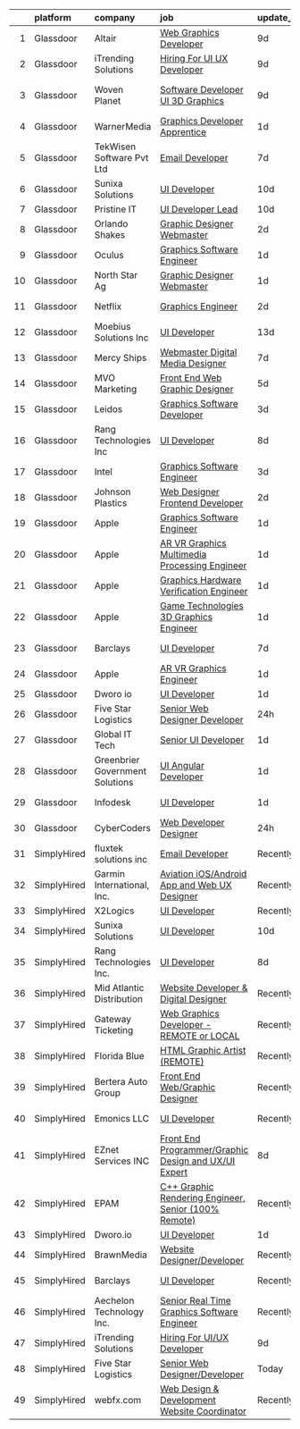

|    | platform    | company                         | job                                                                                                                                                                                                                                                                                                                                                                                                                                                                                                                                                                                                                                                                                                                                                                                                                                                                                                                                                                                                                                                                                                                                                                                                                                                                                                                                                                               | update_time   | location             |
|---:|:------------|:--------------------------------|:----------------------------------------------------------------------------------------------------------------------------------------------------------------------------------------------------------------------------------------------------------------------------------------------------------------------------------------------------------------------------------------------------------------------------------------------------------------------------------------------------------------------------------------------------------------------------------------------------------------------------------------------------------------------------------------------------------------------------------------------------------------------------------------------------------------------------------------------------------------------------------------------------------------------------------------------------------------------------------------------------------------------------------------------------------------------------------------------------------------------------------------------------------------------------------------------------------------------------------------------------------------------------------------------------------------------------------------------------------------------------------|:--------------|:---------------------|
|  1 | Glassdoor   | Altair                          | [Web Graphics Developer](https://www.glassdoor.com/partner/jobListing.htm?pos=120&ao=1136043&s=58&guid=0000018248bd30849d2816f58c6858cb&src=GD_JOB_AD&t=SR&vt=w&ea=1&cs=1_fc6d163a&cb=1659077734854&jobListingId=1008014800752&jrtk=3-0-1g94bqc5gim9r801-1g94bqc67ihn5800-a5b87ef314153e34-)                                                                                                                                                                                                                                                                                                                                                                                                                                                                                                                                                                                                                                                                                                                                                                                                                                                                                                                                                                                                                                                                                      | 9d            | Troy, MI             |
|  2 | Glassdoor   | iTrending Solutions             | [Hiring For UI UX Developer](https://www.glassdoor.com/partner/jobListing.htm?pos=129&ao=1136043&s=58&guid=0000018248bd30849d2816f58c6858cb&src=GD_JOB_AD&t=SR&vt=w&ea=1&cs=1_ae5f01a1&cb=1659077734859&jobListingId=1008014515406&jrtk=3-0-1g94bqc5gim9r801-1g94bqc67ihn5800-18646856a23fb691-)                                                                                                                                                                                                                                                                                                                                                                                                                                                                                                                                                                                                                                                                                                                                                                                                                                                                                                                                                                                                                                                                                  | 9d            | Atchison, KS         |
|  3 | Glassdoor   | Woven Planet                    | [Software Developer  UI 3D Graphics ](https://www.glassdoor.com/partner/jobListing.htm?pos=103&ao=1110586&s=58&guid=0000018248bd30849d2816f58c6858cb&src=GD_JOB_AD&t=SR&vt=w&ea=1&cs=1_96c35ffb&cb=1659077734852&jobListingId=1008016092363&cpc=71532419B2302243&jrtk=3-0-1g94bqc5gim9r801-1g94bqc67ihn5800-590b8ed6b99a73cb--6NYlbfkN0DSgjPPcnEdvoK3uuxfISLALE6pB1FR7YSHOr_tSg5_QCn410VK5Ds4sai37YL-FnG7IdEQOLWlh0UoLcmzDYWmfRGSYYnl5uUpmRd__LORND_gC-BRchk-IUkY4R0iGDrfCmlmtu1dU22yGpoMq0MEa2tbIDq0Xana4QKE-3eruJ3ua_JrETdNcq3nSVWELC1-s554yh_msVOZdIEKl-qsth9Rsao4Hn5K5Rfc03SMynVnoakQ5fjX7PUDl1mZyQJ6762uJSTHNyFqfcgJ63R9R98Ki1dFnpGHpiyacJlk5eejkYn6oc9RtyHgpE_WPdXOaIsKTnz3UkdPBLalUD_8e9Zwmpo58o-gYl1seD1Z8lmDbJlXuPaRporF05tBx6mNgxtIk96ZgVtdZX1PUDVpos7hi9NvIAEBA2LtEHEQEWReyG0exUgqvhC5pjQw3cUhG0jigWkWI9fMKMPEX1GKXN1GT0eboBsyz8G8ghyyeJsHWGMGJ8vtHo4e03kev8Dq6dbm6XcTEfSkWfZpQWAeKoUMEMy_O5DlOCY5JhNKR-5rkxsio2x5ya9MME_dbcNic9LhFpYbSQ%3D%3D)                                                                                                                                                                                                                                                                                                                                                                                                                        | 9d            | San Francisco, CA    |
|  4 | Glassdoor   | WarnerMedia                     | [Graphics Developer Apprentice](https://www.glassdoor.com/partner/jobListing.htm?pos=112&ao=1136043&s=58&guid=0000018248bd30849d2816f58c6858cb&src=GD_JOB_AD&t=SR&vt=w&cs=1_9dcaf581&cb=1659077734853&jobListingId=1008032532035&jrtk=3-0-1g94bqc5gim9r801-1g94bqc67ihn5800-772a7d9726c98e3a-)                                                                                                                                                                                                                                                                                                                                                                                                                                                                                                                                                                                                                                                                                                                                                                                                                                                                                                                                                                                                                                                                                    | 1d            | Atlanta, GA          |
|  5 | Glassdoor   | TekWisen Software Pvt  Ltd      | [Email Developer](https://www.glassdoor.com/partner/jobListing.htm?pos=116&ao=1136043&s=58&guid=0000018248bd30849d2816f58c6858cb&src=GD_JOB_AD&t=SR&vt=w&ea=1&cs=1_5d89031d&cb=1659077734854&jobListingId=1008019853083&jrtk=3-0-1g94bqc5gim9r801-1g94bqc67ihn5800-990f2bd91e40ba0d-)                                                                                                                                                                                                                                                                                                                                                                                                                                                                                                                                                                                                                                                                                                                                                                                                                                                                                                                                                                                                                                                                                             | 7d            | Remote               |
|  6 | Glassdoor   | Sunixa Solutions                | [UI Developer](https://www.glassdoor.com/partner/jobListing.htm?pos=115&ao=1136043&s=58&guid=0000018248bd30849d2816f58c6858cb&src=GD_JOB_AD&t=SR&vt=w&ea=1&cs=1_dcd812c7&cb=1659077734853&jobListingId=1008012122621&jrtk=3-0-1g94bqc5gim9r801-1g94bqc67ihn5800-3b9e69a774b89b5e-)                                                                                                                                                                                                                                                                                                                                                                                                                                                                                                                                                                                                                                                                                                                                                                                                                                                                                                                                                                                                                                                                                                | 10d           | Remote               |
|  7 | Glassdoor   | Pristine IT                     | [UI Developer  Lead](https://www.glassdoor.com/partner/jobListing.htm?pos=124&ao=1136043&s=58&guid=0000018248bd30849d2816f58c6858cb&src=GD_JOB_AD&t=SR&vt=w&ea=1&cs=1_fd2ce43e&cb=1659077734854&jobListingId=1008012114377&jrtk=3-0-1g94bqc5gim9r801-1g94bqc67ihn5800-adae0a3467251cd4-)                                                                                                                                                                                                                                                                                                                                                                                                                                                                                                                                                                                                                                                                                                                                                                                                                                                                                                                                                                                                                                                                                          | 10d           | Remote               |
|  8 | Glassdoor   | Orlando Shakes                  | [Graphic Designer   Webmaster](https://www.glassdoor.com/partner/jobListing.htm?pos=127&ao=1136043&s=58&guid=0000018248bd30849d2816f58c6858cb&src=GD_JOB_AD&t=SR&vt=w&cs=1_3de7b5d3&cb=1659077734858&jobListingId=1008030800339&jrtk=3-0-1g94bqc5gim9r801-1g94bqc67ihn5800-dac4aa6ed3f4c648-)                                                                                                                                                                                                                                                                                                                                                                                                                                                                                                                                                                                                                                                                                                                                                                                                                                                                                                                                                                                                                                                                                     | 2d            | Orlando, FL          |
|  9 | Glassdoor   | Oculus                          | [Graphics Software Engineer](https://www.glassdoor.com/partner/jobListing.htm?pos=128&ao=1136043&s=58&guid=0000018248bd30849d2816f58c6858cb&src=GD_JOB_AD&t=SR&vt=w&cs=1_3658e0c1&cb=1659077734859&jobListingId=1008033315045&jrtk=3-0-1g94bqc5gim9r801-1g94bqc67ihn5800-2987cf2c46ce89fe-)                                                                                                                                                                                                                                                                                                                                                                                                                                                                                                                                                                                                                                                                                                                                                                                                                                                                                                                                                                                                                                                                                       | 1d            | Mountain View, CA    |
| 10 | Glassdoor   | North Star Ag                   | [Graphic Designer Webmaster](https://www.glassdoor.com/partner/jobListing.htm?pos=101&ao=1110586&s=58&guid=0000018248bd30849d2816f58c6858cb&src=GD_JOB_AD&t=SR&vt=w&ea=1&cs=1_2e26b1bf&cb=1659077734852&jobListingId=1008033304209&cpc=FD68938D22ED3258&jrtk=3-0-1g94bqc5gim9r801-1g94bqc67ihn5800-1670843891db4689--6NYlbfkN0AZiaPZyccuKjlre0e0RaBFeO48J0QExrO5hcuLctOVaDQsAcHmbKD6SfRtqnk_bLgGcW2GouHmcuZ954AAs3wy-iZc4tvmNMR0o556nu_p8Jy5BwhBgnLEIg4l1U4M9yTYFugXai3hZbwmQOHIl40sOQEQEz8XOz2Kuu7PKQDtmnLrULvAUUnGeiAsuD1ftbpil7fBpCZewQa1BP6HeEzLXNFg1a0GniE_pybT2b0AsMu59vnGycUcayRpo7N6cy0O8VuRM3N5coWyQmVYDvfTisFRUVi8S8NLfeeo_mwtIghlClxFbkx6ol1OiPDE7h_Xo7OQZJ9m8-shjW4R_dmPxPDDG_6wmT8sg5HVFRdyDuKTTYqSdVr7tnScPwbjYgH4xOePRiaaFagvvfgvmSEEhm7pajklm-SFXPiaWAhF7SA5011ACmzI8qNanxJiCcUXddX3DGYPCiSyIVmHaiL9zJuT6WMYOo1tHxopvdfb0-M_v02VKZ6lvQ-Amlx9E-7xaejQyn6fRA%3D%3D)                                                                                                                                                                                                                                                                                                                                                                                                                                                                                                 | 1d            | Tower City, ND       |
| 11 | Glassdoor   | Netflix                         | [Graphics Engineer](https://www.glassdoor.com/partner/jobListing.htm?pos=121&ao=1136043&s=58&guid=0000018248bd30849d2816f58c6858cb&src=GD_JOB_AD&t=SR&vt=w&cs=1_ed8d4056&cb=1659077734854&jobListingId=1008032069820&jrtk=3-0-1g94bqc5gim9r801-1g94bqc67ihn5800-b4b7e5ce422a7413-)                                                                                                                                                                                                                                                                                                                                                                                                                                                                                                                                                                                                                                                                                                                                                                                                                                                                                                                                                                                                                                                                                                | 2d            | Los Angeles, CA      |
| 12 | Glassdoor   | Moebius Solutions  Inc          | [UI Developer](https://www.glassdoor.com/partner/jobListing.htm?pos=126&ao=1136043&s=58&guid=0000018248bd30849d2816f58c6858cb&src=GD_JOB_AD&t=SR&vt=w&ea=1&cs=1_19d57897&cb=1659077734858&jobListingId=1008008914671&jrtk=3-0-1g94bqc5gim9r801-1g94bqc67ihn5800-89a6711881dd8897-)                                                                                                                                                                                                                                                                                                                                                                                                                                                                                                                                                                                                                                                                                                                                                                                                                                                                                                                                                                                                                                                                                                | 13d           | San Diego, CA        |
| 13 | Glassdoor   | Mercy Ships                     | [Webmaster   Digital Media Designer](https://www.glassdoor.com/partner/jobListing.htm?pos=125&ao=1136043&s=58&guid=0000018248bd30849d2816f58c6858cb&src=GD_JOB_AD&t=SR&vt=w&ea=1&cs=1_9ea5de1f&cb=1659077734858&jobListingId=1008020937284&jrtk=3-0-1g94bqc5gim9r801-1g94bqc67ihn5800-0bdb60416efc2eee-)                                                                                                                                                                                                                                                                                                                                                                                                                                                                                                                                                                                                                                                                                                                                                                                                                                                                                                                                                                                                                                                                          | 7d            | Remote               |
| 14 | Glassdoor   | MVO Marketing                   | [Front End Web   Graphic Designer](https://www.glassdoor.com/partner/jobListing.htm?pos=102&ao=1110586&s=58&guid=0000018248bd30849d2816f58c6858cb&src=GD_JOB_AD&t=SR&vt=w&ea=1&cs=1_dbd7ba6c&cb=1659077734852&jobListingId=1008024519056&cpc=235F38378B0CF412&jrtk=3-0-1g94bqc5gim9r801-1g94bqc67ihn5800-3b25daaea7107c67--6NYlbfkN0D788tVLZnHYB2JKTLmCXo4PydfvtZKcdbYx6lxKaz3Imdx95jlIVm00i35LBHAa-O4IzZZWOa0zLoaT7fNYN8AHYMUM6AAltPVchZhbRZic0KWdCPAKFFyP_-LGP_Ixo0BdG9O34TFUueAp7uKr6vBL2hBJYT88lFTd2urEJmiT2xL0FXt1NBoJKsQVlamHiK7A7bFMF6lQcER_COYec2RLKNNT-mWERyoD8wfM5yUXken7dswXPSi0oCukF9IZ69biotd_XJsCOPvhvt8ngLaQ3EiNIgEZP-WyiusWz6FeHpm_4lj8Wmb6_2LrjYpyGM1jTatWVH6tMAQH1KfMkkW5ba2uaoQ3J4qfWdqFSCmp0hoQAmpowBFwyRGoKGOn7Ji1fxpIbDkGzaRJhueSfgBE4fg_oNOkvpAjATEX6btUVZ7BLp9Muyy8-V5wo6S1b9a4m4F461m7laJ0-XXC2jnuBh37IfRojwZqVqEPGAtf8Nd8YyMMiMiiVPgZnNs4hRwcJCyigvJ-wXa6_XsS4Bw)                                                                                                                                                                                                                                                                                                                                                                                                                                                                                       | 5d            | Roswell, GA          |
| 15 | Glassdoor   | Leidos                          | [Graphics Software Developer](https://www.glassdoor.com/partner/jobListing.htm?pos=104&ao=1110586&s=58&guid=0000018248bd30849d2816f58c6858cb&src=GD_JOB_AD&t=SR&vt=w&cs=1_12a4e791&cb=1659077734852&jobListingId=1008027833913&cpc=C891152315FA1AD8&jrtk=3-0-1g94bqc5gim9r801-1g94bqc67ihn5800-48feed5ef6027a99--6NYlbfkN0CZUO70VSdYKA8PR3jfrSh5ljhqJhfDt0PzQCMubt8cRihWbmqO_-Ccw6DGinMZCyK9iFGF2m3zQXYSVf3gj5u22JEE2fhBMmrn5Farml-K2TjGaiCGyM5ixBpuQ3sT9Ft9XVUQjS6XlIheo2Etwxsz0_Kx1THjwjCAp6ii9gKe-3DWMW7_KHa00ddiNiJtXBGoF_Qv76F3hj0ivi8SFyGroPj_otXV5vEf6N706MGEtX79HiuUNQIHMJbiPUF5pOwrKJKG4QDXJiPsimplNvObSEd7EFftGH0sB-kmTsk-Mb-JKn_4y7b57V1JChGG-d68lU3hzYwk0dxruFbyFz3k040nbfWa-OPAJggDW9CXYo8I4B_fgHBP3Ud_34ZxPWAgyMHu02BzqspLkXxQ5UuP8rcpDHEUW_LOxHHCI9MnjSrSROjN7uajjcVORLYw_aslq-E6D263Wj2HEi6nTcgHhw4osXj9wKeepaPuX2Y3-JqtEDhN8t2vehtjAEEG59srkZ2qpMqqX5yztmNg5PVAwarPxZo00v0cwhdlBOmJ1HExGTVHhawzp901LUPC3fyQWrCnGxJFipWJtUvl3_ChYQLGoe-OaewdxDo1Q3SCEFZ5Kpees6AT)                                                                                                                                                                                                                                                                                                                                                                                                 | 3d            | Bethesda, MD         |
| 16 | Glassdoor   | Rang Technologies Inc           | [UI Developer](https://www.glassdoor.com/partner/jobListing.htm?pos=114&ao=1136043&s=58&guid=0000018248bd30849d2816f58c6858cb&src=GD_JOB_AD&t=SR&vt=w&ea=1&cs=1_9eea3ade&cb=1659077734853&jobListingId=1008017774729&jrtk=3-0-1g94bqc5gim9r801-1g94bqc67ihn5800-dff992937830c476-)                                                                                                                                                                                                                                                                                                                                                                                                                                                                                                                                                                                                                                                                                                                                                                                                                                                                                                                                                                                                                                                                                                | 8d            | Remote               |
| 17 | Glassdoor   | Intel                           | [Graphics Software Engineer](https://www.glassdoor.com/partner/jobListing.htm?pos=130&ao=1136043&s=58&guid=0000018248bd30849d2816f58c6858cb&src=GD_JOB_AD&t=SR&vt=w&cs=1_89b87073&cb=1659077734859&jobListingId=1008028544890&jrtk=3-0-1g94bqc5gim9r801-1g94bqc67ihn5800-42b1f6c3d45cd2cd-)                                                                                                                                                                                                                                                                                                                                                                                                                                                                                                                                                                                                                                                                                                                                                                                                                                                                                                                                                                                                                                                                                       | 3d            | Folsom, CA           |
| 18 | Glassdoor   | Johnson Plastics                | [Web Designer   Frontend Developer](https://www.glassdoor.com/partner/jobListing.htm?pos=105&ao=1110586&s=58&guid=0000018248bd30849d2816f58c6858cb&src=GD_JOB_AD&t=SR&vt=w&ea=1&cs=1_b4244606&cb=1659077734853&jobListingId=1008030492458&cpc=48B9F4758953335C&jrtk=3-0-1g94bqc5gim9r801-1g94bqc67ihn5800-d4b47896c020c893--6NYlbfkN0BxpP53ILL8GulLJ_NWfVzecCnjI9RptcsvEJd8wgfIdMtV2GS7xic0cZ2nTUZAPD8w1mHN6tdDpx-44mQ4RIRj2iLumtTfzBNnoa0qH6_0knW7iD2_5hJ0PPfw16mFroKRkcyTiF8WimWEr-uUb9Cpbz5fhU_SMWHP_RIqYeK1JdvmwBsYXXxF0wx-OJ12DIym9D4nmR665W2mARublIQT7EjXigAP2hf6iObaNOY-hBpmBimFgo98JBpFV9FodkwmJfqvB-f6k35xW55TSfI051rpFNoQS5wM80V4nDkSiRdoRilOPjoWsRc3iXDjYlfPDQ7V78U86HlhGX8srHAYWTbJSA_e8ApvyVBTL99X2aIGTDw0bvLpIvxkUryH2opdz8e3-ZBVsFKcpN8pAPANx4_ak_6k4fbr5AE8RJXGr87EV2FKskw65Lag-6mut0wynFlNmQnnICnAsLKi1DQAc58PYzIsxFOB1jb92hl6L_jHNQ1ck1_-Z1eXtNYKiyM%3D)                                                                                                                                                                                                                                                                                                                                                                                                                                                                                                        | 2d            | Findlay, OH          |
| 19 | Glassdoor   | Apple                           | [Graphics Software Engineer](https://www.glassdoor.com/partner/jobListing.htm?pos=109&ao=1110586&s=58&guid=0000018248bd30849d2816f58c6858cb&src=GD_JOB_AD&t=SR&vt=w&cs=1_7382faa1&cb=1659077734853&jobListingId=1008032497332&cpc=B076152010A3B66C&jrtk=3-0-1g94bqc5gim9r801-1g94bqc67ihn5800-25c287d99f2c9bf4--6NYlbfkN0BvKrLyj5gPmtZO9T8euul8TCxuuKNOtzRJOomxnwSEodTz2Bc-sPZl6wy0zhW4OOm3bQqkvn0txuBXWukF_sZUD4avevgFhDhnMBNOeJHUeSYKg6sxfeNK9wdiwO0oq9JbULV2VcXbPG8rc9flOK-UJfcQHraD85BxK75rkBvIpSYTaGR7cSMb4xzp48rmj12ZXAynHm3EqLc2stETQugxVC_juDoJHqlB3ezAEDBf5vAmOihkFfe61toY9_qVQMRtR_-1ZaeuarVSlv_jKqlv2B2tpStwvgHoQZJEi1mVr3T8vW4dkjIYSh_7g9otxmgoTKkXNe0jeIi5uZsBzlWfnw35IapMRxzHTnf2SUjKPKVBANUE6iJQ2V_kWPZ7sY3e87-x1u-QsnZk82_WppK95_TTDLYHp3vI9LuoPByioQiLHk4F5kW0FnejGM_H-etCiPW6DGtmYZnE0VuBfe-U_epE6MstF2TmWPLnfZ_GE1E3jUUp8nCGAKvIBoPRcVSDhbOC6t1TfGpbeum3QhNLO2WkCmaXXwBAu6khTDcQq5KR7fV4grEGpt-97hTkikN7VnL6MeDSzy0EftOe-XK75DkMBCuSlsLFaEwjehoNt_xehebcJLQSWUVjHymV2sjLAf-tpOTP_0O2EvvosYbn7oNsyxSVhH6eJMbWbZTgX6ABoH12P4hkbz8vy2E_Rgef7bXd_KZ7q9ph3ZrK8tCAffmefZFzN9MpgXR_ePwuulrilO4_HUu9o6h8EIiKvI6N9jUfDNJh3Vs7_TTKGPbfSHgWEeDSM7OqiwCxxKd42xYdnc0KFRy_cpGkiu_XLWD2XEPe5O57bEk6Ld-lcCYwIWPM9MTHtOG71csh9LyVlguf646eYduiIKhO0qrIGmtGxIf3PzWV9bywdFnu3V1Ihx3SZhroX5uRYR66xm7qVtysGwUrRJJtNacCuCuI-X1UkmCws9saWtKYaY__SSde)                                  | 1d            | Orlando, FL          |
| 20 | Glassdoor   | Apple                           | [AR VR Graphics Multimedia Processing Engineer](https://www.glassdoor.com/partner/jobListing.htm?pos=108&ao=1110586&s=58&guid=0000018248bd30849d2816f58c6858cb&src=GD_JOB_AD&t=SR&vt=w&cs=1_e375c600&cb=1659077734853&jobListingId=1008032497110&cpc=334ABAF5D42DC775&jrtk=3-0-1g94bqc5gim9r801-1g94bqc67ihn5800-c014a12952b24f75--6NYlbfkN0BvKrLyj5gPmtZO9T8euul8TCxuuKNOtzRJOomxnwSEodTz2Bc-sPZlADHp0xxmf8UDg7Wsy5zwi6IKZ49qjVcmzwfkwEGZdkTC0p5Zel-KIQw_vw_g0O2Cx7bahzzv6uRweq12Tye9PKkwe8Cs74iAPab-k3Uvr96HzxdaJnKN1tvUFlk1z24B_IQURUeMhqqkB6IOvTBAkte533abWPo8NiteW1DbBxOGp7CcsUeACt_NmHMdF_aY7STJ073WUrGPiWkHC--5nZQBNTQgg4yBGnvztj_RpfOk4zCcAVohKD52j3vEpBxjIyPMliaVCQYV53eFui2JS4uO778vk8GdTOAFKKLss3q9XJFP9d-DGPSEHfRC_Gu4xbTSlNcFSeikkpIQz5i2P5iw3MnqI-bSgwAQyGWE6bvA0lpgUZseSVr35IAfP9VwZVEk3g-2b_knP2xC61pnHJMQWRdCig1KoOU0DRwqiolKUwwfS6mJEByxQWel-OeyzuZ-ZtTpqT5Z_z-C1MEBaKmqVmnT8sPjRjtggXF1eBDc6cLMmrHc1UepBJl8Tp653g_fBK6T6KR8kCRR0iPVLlNrg0g8jX1N9X-A6J9Km8zibAgy0LYC-eJRfbc1CbJ8yZqbjqiyZYvuLL15kfrO930Ye9sCD_9lz3OT0-_-7i8aYkxY2FOggHaUzmvmht3FcyCegxTBPVEX5DZZV0hlZ4EuTC0jFTbpXpmPfaIYzhtFWb23PV_1olvvHIyUd4TcbkzyYrlcQwjmyOTEWV_5Uruf-9mRiFA8HOlurycKETe37a6XViXO4usdT9xgBLd1JGULIWVjquoAG-cmbjpCRacxkquKvJaM7auNTzIn_jzLbQ5d_GssoqikkhN77hIDQfi3t_Y-Z-UfoPSx6Z9DSdTnALxu0p4QWcbXHlSLHFYyjzD6_BLQKYzEdtH6u4Sy3h_L5CCiwMbS1l-3_OJf5D6CNZBDVVSOQMuhdjE83NE%3D) | 1d            | Austin, TX           |
| 21 | Glassdoor   | Apple                           | [Graphics Hardware Verification Engineer](https://www.glassdoor.com/partner/jobListing.htm?pos=107&ao=1110586&s=58&guid=0000018248bd30849d2816f58c6858cb&src=GD_JOB_AD&t=SR&vt=w&cs=1_b0819a75&cb=1659077734852&jobListingId=1008032497351&cpc=1CBFC3E34E2A31FF&jrtk=3-0-1g94bqc5gim9r801-1g94bqc67ihn5800-bf153d970dc0f165--6NYlbfkN0BvKrLyj5gPmtZO9T8euul8TCxuuKNOtzRJOomxnwSEodTz2Bc-sPZl6wy0zhW4OOm3bQqkvn0txrd1EW4qBEoXfzJKw_8btMKORbpdwJfQOpsC-PcRDJMy6iXxapBqu1i9aInozNxAiT801m136UPxUxHWX2GZDA70KSYCMtqUKMFH4Lo78f-VcHtjKfkC-aIp8ZaxOQAIuzk0Xuw2tiGdNF26fZ2855HWCQphg2vUMkWzJxGl_C23OHcaYd-BujltiIV9oRkxhIPmurG7SAFupe8EhY2oAkzf7EyeYuPi4Du3lnSFc1cFlYqR2QJ8fQtMhEYGB0pO3ZQASggBSRi5HvVj81vD9DtK7ko98sh_GUcTJyqpRDINFNvTQ-NfEdmAbVd3L549oBoHc8594R1zt46_HC_EMxGx9Ja-Ez-HupnUc49XO0jsL8d7jWlEiM_aXCvz1JLzuDET8BsgGE47wjuRIdw2_gkYrSeE88maxqvl5Uwhd1MmH5XdXHzeLJRmv-TDVdUHqK8v2jkQkzOZ7B8h7EjcdSODuCFs98_cM6bTsDFesxgXMIVo-WOhFpmrjdJAcTnjLfc6sZykvqxt1MglF7o9NtE0HhNs-gUPlmvKFXGeaIN8pQ07uTZqQ3V8asIdl0YyfBK-PoOwJfTUa7g_vdS50UKx3dxdjIiLZOH_-oTHcv-0SgoaeaKsrbM4ISViliSBkOmmPVlQ7wDiS5fKKSnCs65fHQerVDIiRXnl6YS0JX36Nk_ZFojfnuk475zF4EWqSt99w7GD9bzOYHYdYHHswW40zulmV6wUzMIDH7BoW2rFBPqLaLV0pWPd4kVsP8EBeu-9ExjRgdlaD4pTWFfmx7ZrzYj0xU8f5JAFJh2Z3ujdVgkd31BM9b6JDROilVGFNgZobcbhkhtPL1BqJeqJ5fbRW2MuoJg_HK-YXEDVySuwIv6YLaBmJuRMiHW05jMLutzi-4osxRAGZs8s2UW6guc%3D)       | 1d            | Orlando, FL          |
| 22 | Glassdoor   | Apple                           | [Game Technologies 3D Graphics Engineer](https://www.glassdoor.com/partner/jobListing.htm?pos=110&ao=1110586&s=58&guid=0000018248bd30849d2816f58c6858cb&src=GD_JOB_AD&t=SR&vt=w&cs=1_fddeba78&cb=1659077734853&jobListingId=1008032497163&cpc=AC285F3A3ECA6BB0&jrtk=3-0-1g94bqc5gim9r801-1g94bqc67ihn5800-ca672a3e76206ec1--6NYlbfkN0BvKrLyj5gPmtZO9T8euul8TCxuuKNOtzRJOomxnwSEodTz2Bc-sPZlADHp0xxmf8UDg7Wsy5zwi8lrHHY3EeYHKmdT3Vj6Ckdsl7kLbUeE0RCaUin7NICkxT5Jn5CFcSdKW6xZg3rnV7OSRdgaJQuoh9NlEwUIGtFK5Bwz_J8sGGrU6oLwIXqRyqyjSr3TXVyIcMrh7CFo7Ssl-xJd1nZNhFiadoYcYUYXlbIxTNJWZSiy7QNkvuXcXQPd2TCDlefm4c6PLzypCZOsTV64DoDSJW8IN7cve1FG_kAvHRQmcQFrGoQ0qw7UqVsL4j05gk134pzbc1_zjErqEah7j83Kxi3YVNawxfVvyeRSHBXDLcPt7iZ62T3zn3FJeTsPsd-oXGK-bYQJweUsmuc4gxM_npS6F0J4jR7mIzFLvSR_CJU-t1ENtiyPnMgyL_BXL-GBwAYjGRfclPI4Z6x-UGFr-ppCkO50k80B2DgF45dMxbLIa3Hzj86nzgAJFjCPsSAMjV9QaFLNUznKX6HhktESEvbMrxf87QsY5V-m_XsvkLbVCrSRsxUfYICamcY-c7hxKchZ8bnhQK8QwmNQf228lXrkV_1at8k9b7r9mfbEzkaCnG2EnHgxOn_WUKCVtMM5Zs4jFZUjvO1HmnoIAbrZ8M2cUpFAFTbyG7s-qQVbylYkWhcHT1h39oThhbMARhDbse0OiocGfWKV0694D1ayBJmvPus7V0XCgzebvI53fh9H7aCDM9QB2WNoJ7gGFcWg3LrEO2zZn9DvdZmtc_V2G1q-IfbZumN_Uk1HOffdet2RNtTVjp8nFp89MDzk6FxH73KLTi1lxtT4FxiEpamyYtPmNa1R4E9zI9Fbames38I-K2t-9-3L66OFy_hohybmqaKETIXptuxhd6wBzQXddkWUHzJByH2mXByxfnQvn2wVSAjwCKySYAxTFwe8SHvK7VTuMwIOUAkpjZrW6yf2ggscOVe8J2o%3D)        | 1d            | Austin, TX           |
| 23 | Glassdoor   | Barclays                        | [UI Developer](https://www.glassdoor.com/partner/jobListing.htm?pos=118&ao=1136043&s=58&guid=0000018248bd30849d2816f58c6858cb&src=GD_JOB_AD&t=SR&vt=w&cs=1_568bac5b&cb=1659077734854&jobListingId=1008019580471&jrtk=3-0-1g94bqc5gim9r801-1g94bqc67ihn5800-61d363ea6afd0316-)                                                                                                                                                                                                                                                                                                                                                                                                                                                                                                                                                                                                                                                                                                                                                                                                                                                                                                                                                                                                                                                                                                     | 7d            | Whippany, NJ         |
| 24 | Glassdoor   | Apple                           | [AR VR Graphics Engineer](https://www.glassdoor.com/partner/jobListing.htm?pos=106&ao=1110586&s=58&guid=0000018248bd30849d2816f58c6858cb&src=GD_JOB_AD&t=SR&vt=w&cs=1_daf95084&cb=1659077734852&jobListingId=1008034378595&cpc=AC285F3A3ECA6BB0&jrtk=3-0-1g94bqc5gim9r801-1g94bqc67ihn5800-173a33756ea0a0e5--6NYlbfkN0BvKrLyj5gPmtZO9T8euul8TCxuuKNOtzRJOomxnwSEodTz2Bc-sPZlbtkML8D-m4pJ3pgl7pUc10PJc_AeXebWLgEBPmmXdF2wRuvBJIIHP1861ZJJ6MpSYbFjyX1lWtMPrR1PjPjRm_YP1aqxs38ooPJI6GrR7d7G4FM3o61LMyHqBGPr4OyYPep6Z7Kyc-B_Hu6iJubP585lUa2GTvlQQC9HU6glwvwQSXRx2vBiSfkqniJThEJc9jOVtNPW3So9Y77pMjN97HCjXD3el5mYm7FzQboKhWlIXIZL_roBplcZwRKtD4tmMpU1i7rgZx7e9C6RN6wsUd5uuaQ-4xai3rJ8lgzvrRj4RvDOkfy-OwSzo_OLVaU-0W2hRyQNPjjaEkVBxrYt7Ztrc8SIfPozqXbzTM1T5FrkLuoZbXz-5kFaTBGRZGkV7dC2dI13B8YB0Aj7AglELZugCt8FtOavPMRcJ1CPXqZma9W_82lrXP1RUxCV0K7CDvlyvLF7EM3SdR7Hg1mPCECmy4Wznp-qVmUyFLKsRwWCwQ_X_Y3hyFAVl6CW92RRbXdEV1hka6XaowqJBr5N7dEfZYAH_PrwmbpzotWhew6rfImURcAtcdkxPDFf4tac6VT0Hs6QjyeQIB8EHGDk-9ixMyDK_HziCy0EicXrxt1Yu0BmtcJCFSjKodImSgezTHGRi0eyK4RHFDDQCmh2BJPVQdfo5m8x8Mys5XRphMSLPJ0NAmcx4ndWmFzFfhI5_eORyK_NEGiRMEsvL9pjUJdPCGoorVYyRGNkis-Ph6vlQX5VmPmIIwuJ22fRKUyRgI3tMvYdAkmCW4IEmoRKugKSo1o2MDFW17JkuYRruW91IoiARksSwVoZ-ereZLXQcM1ETUVLK0MFt_kYMaaS8pG7jTZTVrdmyJI9QIlcXASOegLR77JwnHRCiDDxvdP5uuXQeWmqVPcu1UzLPRmXLQ%3D%3D)                                         | 1d            | Boulder, CO          |
| 25 | Glassdoor   | Dworo io                        | [UI Developer](https://www.glassdoor.com/partner/jobListing.htm?pos=113&ao=1136043&s=58&guid=0000018248bd30849d2816f58c6858cb&src=GD_JOB_AD&t=SR&vt=w&ea=1&cs=1_437d4b41&cb=1659077734853&jobListingId=1008033406675&jrtk=3-0-1g94bqc5gim9r801-1g94bqc67ihn5800-fdf1f56db9e26b3e-)                                                                                                                                                                                                                                                                                                                                                                                                                                                                                                                                                                                                                                                                                                                                                                                                                                                                                                                                                                                                                                                                                                | 1d            | Chicago, IL          |
| 26 | Glassdoor   | Five Star Logistics             | [Senior Web Designer Developer](https://www.glassdoor.com/partner/jobListing.htm?pos=119&ao=1136043&s=58&guid=0000018248bd30849d2816f58c6858cb&src=GD_JOB_AD&t=SR&vt=w&ea=1&cs=1_c78fbe78&cb=1659077734854&jobListingId=1008035927246&jrtk=3-0-1g94bqc5gim9r801-1g94bqc67ihn5800-b10de1e3c9d8b034-)                                                                                                                                                                                                                                                                                                                                                                                                                                                                                                                                                                                                                                                                                                                                                                                                                                                                                                                                                                                                                                                                               | 24h           | Remote               |
| 27 | Glassdoor   | Global IT Tech                  | [Senior UI Developer](https://www.glassdoor.com/partner/jobListing.htm?pos=123&ao=1136043&s=58&guid=0000018248bd30849d2816f58c6858cb&src=GD_JOB_AD&t=SR&vt=w&ea=1&cs=1_90320694&cb=1659077734854&jobListingId=1008033446420&jrtk=3-0-1g94bqc5gim9r801-1g94bqc67ihn5800-1e4348fffb017cc8-)                                                                                                                                                                                                                                                                                                                                                                                                                                                                                                                                                                                                                                                                                                                                                                                                                                                                                                                                                                                                                                                                                         | 1d            | Remote               |
| 28 | Glassdoor   | Greenbrier Government Solutions | [UI Angular Developer](https://www.glassdoor.com/partner/jobListing.htm?pos=117&ao=1136043&s=58&guid=0000018248bd30849d2816f58c6858cb&src=GD_JOB_AD&t=SR&vt=w&ea=1&cs=1_ddd41ba4&cb=1659077734854&jobListingId=1008033951209&jrtk=3-0-1g94bqc5gim9r801-1g94bqc67ihn5800-2ae456b0b18a7eaf-)                                                                                                                                                                                                                                                                                                                                                                                                                                                                                                                                                                                                                                                                                                                                                                                                                                                                                                                                                                                                                                                                                        | 1d            | Remote               |
| 29 | Glassdoor   | Infodesk                        | [UI Developer](https://www.glassdoor.com/partner/jobListing.htm?pos=122&ao=1136043&s=58&guid=0000018248bd30849d2816f58c6858cb&src=GD_JOB_AD&t=SR&vt=w&cs=1_3feb67ab&cb=1659077734854&jobListingId=1008033586199&jrtk=3-0-1g94bqc5gim9r801-1g94bqc67ihn5800-c76be3b4fd4c448c-)                                                                                                                                                                                                                                                                                                                                                                                                                                                                                                                                                                                                                                                                                                                                                                                                                                                                                                                                                                                                                                                                                                     | 1d            | New York, NY         |
| 30 | Glassdoor   | CyberCoders                     | [Web Developer Designer](https://www.glassdoor.com/partner/jobListing.htm?pos=111&ao=1110586&s=58&guid=0000018248bd30849d2816f58c6858cb&src=GD_JOB_AD&t=SR&vt=w&ea=1&cs=1_85e2bdca&cb=1659077734853&jobListingId=1008035739588&cpc=9908D8D4413DBB8A&jrtk=3-0-1g94bqc5gim9r801-1g94bqc67ihn5800-34eacda9d8f4f3c2--6NYlbfkN0CpFJQzrgRR8WqXWK1qKKEqALWJw739KlKqr2H-MSI4eoBlI4EFrmor2FYZMP3muM1gAplSO3JlLMduz5tK5Lh8217-khOOGSZ8mg_f2nGgBCR9S1v6Sbnim6AdqNE2ry2LC-Frrjxp_j_viGqLPpf1Ux4j4vV5mq_KxfY34nwpt7E57Y12w_4DUyFg_cCVbOJk1C8FpzMBNFPvdCoaudAJxfn0daVMSOCKLCgjaZEEMtu9vJETNH3kqcXvmfQot8Msx0NrDv-8fBwAkobIAvSPSmEoGbubQQ69yMMe0HpkkNLOOHQUMnAAg82nRiINIlLFBW8ndlwlcsyV1t7sHAnYBENTH3eDm_p3aep02G-Cfk14Wxfw5YJTlaqWvF6QVnzqfptLSTGMzXMlYtiOoVKZfatdaNpF53r3a_B-BzxFpjBVbCIqgqYUn2zFA7CDoniDnPJt2ww1d10fp476b27qK5hZyw4ZUb1Gk9DOL3sIBU0y-1FLLom544O_qbVbXth1vUF7FhPkUf2O0JS6A4DDmJjDksgB7kKNLDCHQzUpX0kANkKSS9Q6FGHGSyOkvRR9Ugg-oZq6m7WQq2jcqXKV35EWx4VH6oOWbdfWNig16kRVEa7-OmS7q_5KVjsfjjrp-0iRIBB2iZv5EQyCeoFAYUrzZBXImuefhmk_mdJjHu5YJZtoBONmxMh_eniSuHh3aH-tZ5TSmtE-At72T5MNb5hzghOyKr1QNtYVlbR-LrVRXjOujbz5SEAdSmQoQN5YdZOuAgoA9u1aHRbIK2dgpdHHmoV8CYyogiD4SEq_JoTDXzKLZJFliDYitIwFNIifXLmzkmZ1gtgxsn48fiBgcOjEyqIStcB2NmApzbA1mVOqPEjfZGRsK-Uw1RcL0-Y7Djl7WCpim69n1-o7BR9HANCWyUTwUUlW1CsBFcnFOAvnKLqLJ3Q1GoTfhT4KgD1ypDsNCYM_Xdr64JICepnusNhvBRg0kwIIUzAIy2hRig%3D%3D)     | 24h           | Tampa, FL            |
| 31 | SimplyHired | fluxtek solutions inc           | [Email Developer](https://www.simplyhired.com/job/pkfcnbb5TqVGu5LukxKdYgvCDq7FFHHjwMQ_T1ZF3z6z2Fa53GQhZw?q=graphic+developer)                                                                                                                                                                                                                                                                                                                                                                                                                                                                                                                                                                                                                                                                                                                                                                                                                                                                                                                                                                                                                                                                                                                                                                                                                                                     | Recently      | Remote               |
| 32 | SimplyHired | Garmin International, Inc.      | [Aviation iOS/Android App and Web UX Designer](https://www.simplyhired.com/job/LHjY42tjIFE2VvYlPIGuF2jXvqqpajXmdLSKn9F4RnlayQCV0iQ0mA?q=graphic+developer)                                                                                                                                                                                                                                                                                                                                                                                                                                                                                                                                                                                                                                                                                                                                                                                                                                                                                                                                                                                                                                                                                                                                                                                                                        | Recently      | Olathe, KS           |
| 33 | SimplyHired | X2Logics                        | [UI Developer](https://www.simplyhired.com/job/K7e7k8DCr3xU0Za6gglqUSb8upBvvxxXPj9or0Do1zCdHLu7dosWWA?q=graphic+developer)                                                                                                                                                                                                                                                                                                                                                                                                                                                                                                                                                                                                                                                                                                                                                                                                                                                                                                                                                                                                                                                                                                                                                                                                                                                        | Recently      | Remote               |
| 34 | SimplyHired | Sunixa Solutions                | [UI Developer](https://www.simplyhired.com/job/AQDPNS8u-h6EOUds8cHLehIqZCVpwNipr_yQMf5KeqVAoVudYx6_8g?q=graphic+developer)                                                                                                                                                                                                                                                                                                                                                                                                                                                                                                                                                                                                                                                                                                                                                                                                                                                                                                                                                                                                                                                                                                                                                                                                                                                        | 10d           | Remote               |
| 35 | SimplyHired | Rang Technologies Inc.          | [UI Developer](https://www.simplyhired.com/job/9DKokANrLL5Qqrwkwyv-enbZt3blfvcF2iQcw7yHcoxPZHNj8rNLsw?q=graphic+developer)                                                                                                                                                                                                                                                                                                                                                                                                                                                                                                                                                                                                                                                                                                                                                                                                                                                                                                                                                                                                                                                                                                                                                                                                                                                        | 8d            | Remote               |
| 36 | SimplyHired | Mid Atlantic Distribution       | [Website Developer & Digital Designer](https://www.simplyhired.com/job/0RYMwfNQH_Iyd13nY6LWGMIJDLlMdXb3vNHuOgzFXhDFmL04i-EweA?q=graphic+developer)                                                                                                                                                                                                                                                                                                                                                                                                                                                                                                                                                                                                                                                                                                                                                                                                                                                                                                                                                                                                                                                                                                                                                                                                                                | Recently      | Durham, NC           |
| 37 | SimplyHired | Gateway Ticketing               | [Web Graphics Developer - REMOTE or LOCAL](https://www.simplyhired.com/job/3h1CmP8226zv7IOejcxUcegH7vHBfcOLnvJPD5xt_3POQkm_x72s3Q?q=graphic+developer)                                                                                                                                                                                                                                                                                                                                                                                                                                                                                                                                                                                                                                                                                                                                                                                                                                                                                                                                                                                                                                                                                                                                                                                                                            | Recently      | Gilbertsville, PA    |
| 38 | SimplyHired | Florida Blue                    | [HTML Graphic Artist (REMOTE)](https://www.simplyhired.com/job/pmMgQEmguB_t2sxowKqVR0pBquvGn8m7qjH3dQeSzhozPnY4Ri99FQ?q=graphic+developer)                                                                                                                                                                                                                                                                                                                                                                                                                                                                                                                                                                                                                                                                                                                                                                                                                                                                                                                                                                                                                                                                                                                                                                                                                                        | Recently      | United States        |
| 39 | SimplyHired | Bertera Auto Group              | [Front End Web/Graphic Designer](https://www.simplyhired.com/job/UoHmf3PWPUcvpeJJyeUWMXOyfiqSiGnk_um5E1ECAcFdNGzGCiyBzA?q=graphic+developer)                                                                                                                                                                                                                                                                                                                                                                                                                                                                                                                                                                                                                                                                                                                                                                                                                                                                                                                                                                                                                                                                                                                                                                                                                                      | Recently      | West Springfield, MA |
| 40 | SimplyHired | Emonics LLC                     | [UI Developer](https://www.simplyhired.com/job/vOkugMMfBBogMsPX_1mMEr8on_k1wgHZY-AiQEYrlhMDNcV2k8dF7w?q=graphic+developer)                                                                                                                                                                                                                                                                                                                                                                                                                                                                                                                                                                                                                                                                                                                                                                                                                                                                                                                                                                                                                                                                                                                                                                                                                                                        | Recently      | Ohio City, OH        |
| 41 | SimplyHired | EZnet Services INC              | [Front End Programmer/Graphic Design and UX/UI Expert](https://www.simplyhired.com/job/WtTKNFEeLJ6EA3dAfDgVyrHxXrpwYPECkSVF3AhS_TukfrTXNXBFCw?q=graphic+developer)                                                                                                                                                                                                                                                                                                                                                                                                                                                                                                                                                                                                                                                                                                                                                                                                                                                                                                                                                                                                                                                                                                                                                                                                                | 8d            | West Palm Beach, FL  |
| 42 | SimplyHired | EPAM                            | [C++ Graphic Rendering Engineer, Senior (100% Remote)](https://www.simplyhired.com/job/3tNJxgWLjwY1ZKGMjRgmLv02TGPNbYH8XZkF__ktRQg-hYEG_PW5mg?q=graphic+developer)                                                                                                                                                                                                                                                                                                                                                                                                                                                                                                                                                                                                                                                                                                                                                                                                                                                                                                                                                                                                                                                                                                                                                                                                                | Recently      | United States        |
| 43 | SimplyHired | Dworo.io                        | [UI Developer](https://www.simplyhired.com/job/sLAS2odHIP0WI6a23fHk3YkJdWzVlxGIT5SBtw73OkyX7yuv2wcVGQ?q=graphic+developer)                                                                                                                                                                                                                                                                                                                                                                                                                                                                                                                                                                                                                                                                                                                                                                                                                                                                                                                                                                                                                                                                                                                                                                                                                                                        | 1d            | Chicago, IL          |
| 44 | SimplyHired | BrawnMedia                      | [Website Designer/Developer](https://www.simplyhired.com/job/78BxKl1R6BpfuVu8Kpk-1cxMOjiHDgxQMPxrbQ5J7eWU9PbYxXCHNA?q=graphic+developer)                                                                                                                                                                                                                                                                                                                                                                                                                                                                                                                                                                                                                                                                                                                                                                                                                                                                                                                                                                                                                                                                                                                                                                                                                                          | Recently      | Albany, NY           |
| 45 | SimplyHired | Barclays                        | [UI Developer](https://www.simplyhired.com/job/5D_cbHD5nlamAadDX_LW6u6bxlwDewvjoWt6zU4ejXOGU83xoxjU4w?q=graphic+developer)                                                                                                                                                                                                                                                                                                                                                                                                                                                                                                                                                                                                                                                                                                                                                                                                                                                                                                                                                                                                                                                                                                                                                                                                                                                        | Recently      | Whippany, NJ         |
| 46 | SimplyHired | Aechelon Technology Inc.        | [Senior Real Time Graphics Software Engineer](https://www.simplyhired.com/job/rcdIZu0u86YflWDJtkQswNVvTN3B-3L7qF5--HTYfTqZ6vl6sJ-lpA?q=graphic+developer)                                                                                                                                                                                                                                                                                                                                                                                                                                                                                                                                                                                                                                                                                                                                                                                                                                                                                                                                                                                                                                                                                                                                                                                                                         | Recently      | Overland Park, KS    |
| 47 | SimplyHired | iTrending Solutions             | [Hiring For UI/UX Developer](https://www.simplyhired.com/job/7sLHOG6U5vP4SXegxpWPOdAFHD67y6f81HVc4mOkuquUzvrnwoWB7Q?q=graphic+developer)                                                                                                                                                                                                                                                                                                                                                                                                                                                                                                                                                                                                                                                                                                                                                                                                                                                                                                                                                                                                                                                                                                                                                                                                                                          | 9d            | Atchison, KS         |
| 48 | SimplyHired | Five Star Logistics             | [Senior Web Designer/Developer](https://www.simplyhired.com/job/xQScj7DelETxbbwVP27GNDAc6hYQ25DuHF5UEvCyMZWWgzVkQMGaWg?q=graphic+developer)                                                                                                                                                                                                                                                                                                                                                                                                                                                                                                                                                                                                                                                                                                                                                                                                                                                                                                                                                                                                                                                                                                                                                                                                                                       | Today         | Remote               |
| 49 | SimplyHired | webfx.com                       | [Web Design & Development Website Coordinator](https://www.simplyhired.com/job/W6E4Eq2oaqJsy7vZm3Gxkz8k7YHIC8cl9dDzKP_DLsgglMmuQGIDmQ?q=graphic+developer)                                                                                                                                                                                                                                                                                                                                                                                                                                                                                                                                                                                                                                                                                                                                                                                                                                                                                                                                                                                                                                                                                                                                                                                                                        | Recently      | Harrisburg, PA       |